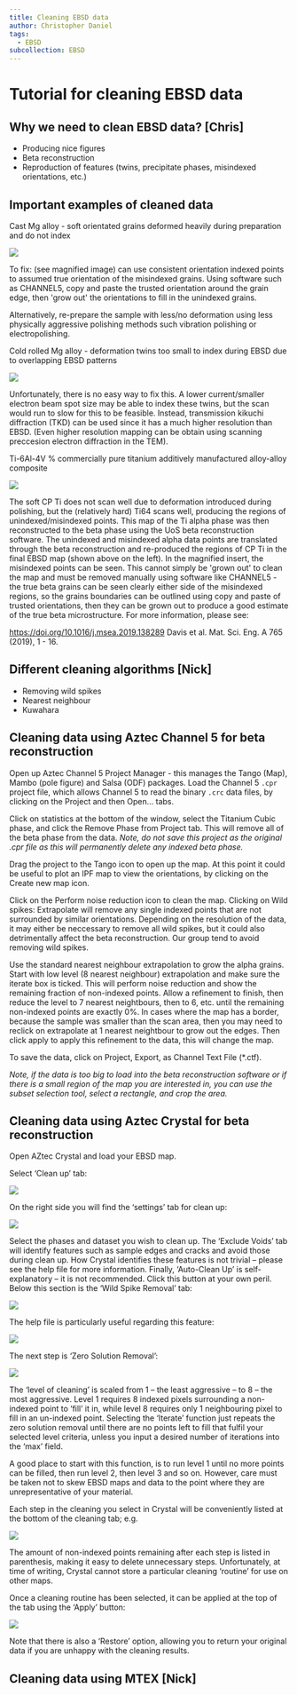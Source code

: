 ```yaml
---
title: Cleaning EBSD data
author: Christopher Daniel
tags:
  - EBSD
subcollection: EBSD
---
```


# Tutorial for cleaning EBSD data

## Why we need to clean EBSD data? [Chris]

- Producing nice figures
- Beta reconstruction
- Reproduction of features (twins, precipitate phases, misindexed orientations, etc.)

## Important examples of cleaned data

Cast Mg alloy - soft orientated grains deformed heavily during preparation and do not index

![](/wiki/assets/images/EBSD_misindexing_1.png)

To fix: (see magnified image) can use consistent orientation indexed points to assumed true orientation of the misindexed grains. Using software such as CHANNEL5, copy and paste the trusted orientation around the grain edge, then 'grow out' the orientations to fill in the unindexed grains.

Alternatively, re-prepare the sample with less/no deformation using less physically aggressive polishing methods such vibration polishing or electropolishing.

Cold rolled Mg alloy - deformation twins too small to index during EBSD due to overlapping EBSD patterns

![](/wiki/assets/images/EBSD_misindexing_2.png)

Unfortunately, there is no easy way to fix this. A lower current/smaller electron beam spot size may be able to index these twins, but the scan would run to slow for this to be feasible. Instead, transmission kikuchi diffraction (TKD) can be used since it has a much higher resolution than EBSD. (Even higher resolution mapping can be obtain using scanning preccesion electron diffraction in the TEM).

Ti-6Al-4V % commercially pure titanium additively manufactured alloy-alloy composite

![](/wiki/assets/images/EBSD_misindexing_3.png)

The soft CP Ti does not scan well due to deformation introduced during polishing, but the (relatively hard) Ti64 scans well, producing the regions of unindexed/misindexed points. This map of the Ti alpha phase was then reconstructed to the beta phase using the UoS beta reconstruction software. The unindexed and misindexed alpha data points are translated through the beta reconstruction and re-produced the regions of CP Ti in the final EBSD map (shown above on the left). In the magnified insert, the misindexed points can be seen. This cannot simply be 'grown out' to clean the map and must be removed manually using software like CHANNEL5 - the true beta grains can be seen clearly either side of the misindexed regions, so the grains boundaries can be outlined using copy and paste of trusted orientations, then they can be grown out to produce a good estimate of the true beta microstructure. For more information, please see:

https://doi.org/10.1016/j.msea.2019.138289
Davis et al. Mat. Sci. Eng. A 765 (2019), 1 - 16.

## Different cleaning algorithms [Nick]

- Removing wild spikes
- Nearest neighbour
- Kuwahara

## Cleaning data using Aztec Channel 5 for beta reconstruction

Open up Aztec Channel 5 Project Manager - this manages the Tango (Map), Mambo (pole figure) and Salsa (ODF) packages. Load the Channel 5 `.cpr` project file, which allows Channel 5 to read the binary `.crc` data files, by clicking on the Project and then Open... tabs.

Click on statistics at the bottom of the window, select the Titanium Cubic phase, and click the Remove Phase from Project tab. This will remove all of the beta phase from the data. *Note, do not save this project as the original .cpr file as this will permanently delete any indexed beta phase.*

Drag the project to the Tango icon to open up the map. At this point it could be useful to plot an IPF map to view the orientations, by clicking on the Create new map icon.

Click on the Perform noise reduction icon to clean the map. Clicking on Wild spikes: Extrapolate will remove any single indexed points that are not surrounded by similar orientations. Depending on the resolution of the data, it may either be neccessary to remove all wild spikes, but it could also detrimentally affect the beta reconstruction. Our group tend to avoid removing wild spikes.

Use the standard nearest neighbour extrapolation to grow the alpha grains. Start with low level (8 nearest neighbour) extrapolation and make sure the iterate box is ticked. This will perform noise reduction and show the remaining fraction of non-indexed points. Allow a refinement to finish, then reduce the level to 7 nearest neightbours, then to 6, etc. until the remaining non-indexed points are exactly 0%. In cases where the map has a border, because the sample was smaller than the scan area, then you may need to reclick on extrapolate at 1 nearest neightbour to grow out the edges. Then click apply to apply this refinement to the data, this will change the map.

To save the data, click on Project, Export, as Channel Text File (\*.ctf).

*Note, if the data is too big to load into the beta reconstruction software or if there is a small region of the map you are interested in, you can use the subset selection tool, select a rectangle, and crop the area.*

## Cleaning data using Aztec Crystal for beta reconstruction

Open AZtec Crystal and load your EBSD map.

Select ‘Clean up’ tab:
 
![](/wiki/assets/images/Crystal_cleaning_tutorial_1.png)

On the right side you will find the ‘settings’ tab for clean up:

![](/wiki/assets/images/Crystal_cleaning_tutorial_2.png)

Select the phases and dataset you wish to clean up. The ‘Exclude Voids’ tab will identify features such as sample edges and cracks and avoid those during clean up. How Crystal identifies these features is not trivial – please see the help file for more information. Finally, ‘Auto-Clean Up’ is self-explanatory – it is not recommended. Click this button at your own peril. 
Below this section is the ‘Wild Spike Removal’ tab:
 
![](/wiki/assets/images/Crystal_cleaning_tutorial_3.png) 

 The help file is particularly useful regarding this feature:

![](/wiki/assets/images/Crystal_cleaning_tutorial_4.png)

The next step is ‘Zero Solution Removal’:

![](/wiki/assets/images/Crystal_cleaning_tutorial_5.png)

The ‘level of cleaning’ is scaled from 1 – the least aggressive – to 8 – the most aggressive. Level 1 requires 8 indexed pixels surrounding a non-indexed point to ‘fill’ it in, while level 8 requires only 1 neighbouring pixel to fill in an un-indexed point. Selecting the ‘Iterate’ function just repeats the zero solution removal until there are no points left to fill that fulfil your selected level criteria, unless you input a desired number of iterations into the ‘max’ field.

A good place to start with this function, is to run level 1 until no more points can be filled, then run level 2, then level 3 and so on. However, care must be taken not to skew EBSD maps and data to the point where they are unrepresentative of your material.

Each step in the cleaning you select in Crystal will be conveniently listed at the bottom of the cleaning tab; e.g.
 
 ![](/wiki/assets/images/Crystal_cleaning_tutorial_6.png)
 
The amount of non-indexed points remaining after each step is listed in parenthesis, making it easy to delete unnecessary steps. Unfortunately, at time of writing, Crystal cannot store a particular cleaning ‘routine’ for use on other maps.

Once a cleaning routine has been selected, it can be applied at the top of the tab using the ‘Apply’ button:

![](/wiki/assets/images/Crystal_cleaning_tutorial_7.png)
 
Note that there is also a ‘Restore’ option, allowing you to return your original data if you are unhappy with the cleaning results.


## Cleaning data using MTEX [Nick]
